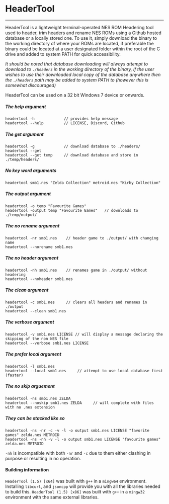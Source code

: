 # HeaderTool
-----

HeaderTool is a lightweight terminal-operated NES ROM Headering tool used to header, trim headers and rename NES ROMs using a Github hosted database or a locally stored one. To use it, simply download the binary to the working directory of where your ROMs are located, if preferable the binary could be located at a user designated folder within the root of the C drive and added to system PATH for quick accessibility. 

*It should be noted that database downloading will always attempt to download to `./headers` in the working directory of the binary, if the user wishes to use their downloaded local copy of the database anywhere then the `./headers` path may be added to system PATH to (however this is somewhat discouraged)*

HeaderTool can be used on a 32 bit Windows 7 device or onwards.

##### The help argument

```
headertool -h             // provides help message
headertool --help         // LICENSE, Discord, Github
```

##### The get argument

```
headertool -g             // download database to ./headers/
headertool --get
headertool --get temp     // download database and store in ./temp/headers/
```

##### No key word arguments

```
headertool smb1.nes "Zelda Collection" metroid.nes "Kirby Collection"
```

##### The output argument

```
headertool -o temp "Favourite Games"
headertool -output temp "Favourite Games"   // downloads to ./temp/output/
```

##### The no rename argument

```
headertool -nr smb1.nes    // header game to ./output/ with changing name
headertool --norename smb1.nes
```

##### The no header argument

```
headertool -nh smb1.nes    // renames game in ./output/ without headering
headertool --noheader smb1.nes
```

##### The clean argument

```
headertool -c smb1.nes     // clears all headers and renames in ./output
headertool --clean smb1.nes
```

##### The verbose argument

```
headertool -v smb1.nes LICENSE // will display a message declaring the skipping of the non NES file
headertool --verbose smb1.nes LICENSE
```

##### The prefer local argument

```
headertool -l smb1.nes
headertool --local smb1.nes     // attempt to use local database first (faster)
```

##### The no skip arguement

```
headertool -ns smb1.nes ZELDA
headertool --noskip smb1.nes ZELDA     // will complete with files with no .nes extension
```

##### They can be stacked like so

```
headertool -ns -nr -c -v -l -o output smb1.nes LICENSE "favorite games" zelda.nes METROID
headertool -ns -nh -v -l -o output smb1.nes LICENSE "favourite games" zelda.nes METROID
```

`-nh` is incompatible with both `-nr` and `-c` due to them either clashing in purpose or resulting in no operation.

#### Building information

`HeaderTool (1.5) [x64]` was built with `g++` in a `mingw64` environment. Installing `libcurl`, and `jsoncpp` will provide you with all the libraries needed to build this. `HeaderTool (1.5) [x86]` was built with `g++` in a `mingw32` environment with the same external libraries.
